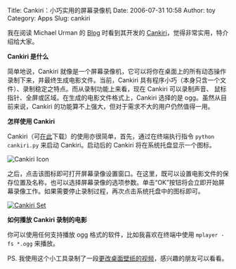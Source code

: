 Title: Cankiri：小巧实用的屏幕录像机
Date: 2006-07-31 10:58
Author: toy
Category: Apps
Slug: cankiri

我在阅读 Michael Urman 的 [Blog](http://www.tortall.net/mu/blog/)
时看到其开发的
[Cankiri](http://www.tortall.net/mu/blog/2006/07/29/cankiri_1)，觉得非常实用，特介绍给大家。

**Cankiri 是什么**

简单地说，Cankiri
就像是一个屏幕录像机，它可以将你在桌面上的所有动态操作录制下来，并最终生成电影文件。当前，Cankiri
具有程序小巧（本身只含一个文件）、录制稳定之特点。而从录制功能上来看，现在
Cankiri 可以录制声音、
鼠标指针、全屏或区域。在生成的电影文件格式上，Cankiri 选择的是
ogg。虽然从目前来说，Cankiri
的功能算不上强大，但对于需求不大的用户仍然值得一用。

**怎样使用 Cankiri**

Cankiri（可[在此](http://www.tortall.net/svn/mu/trunk/cankiri/cankiri.py)下载）的使用亦很简单，首先，通过在终端执行指令
`python cankiri.py` 来启动 Cankiri。启动后的 Cankiri
将在系统托盘显示一个图标。

![Cankiri Icon](http://i.linuxtoy.org/i/cankiri_icon.png)

之后，点击该图标即可打开屏幕录像设置窗口。在这里，既可以设置电影文件的保存位置及名称，也可以选择屏幕录像的选项参数。单击“OK”按钮将会立即开始屏幕录像工作。如果需要停止录制过程，再次点击系统托盘中的图标即可。

[![Cankiri
Set](http://i.linuxtoy.org/i/cankiri_set_s.png)](http://i.linuxtoy.org/i/cankiri_set.png)

**如何播放 Cankiri 录制的电影**

你可以使用任何支持播放 ogg 格式的软件，比如我喜欢在终端中使用
`mplayer -fs *.ogg` 来播放。

PS.
我使用这个小工具录制了一段[更改桌面壁纸的视频](http://linuxtoy.org/dls/screencast-xxd-2006-07-31-10:01.ogg)，感兴趣的朋友可以看看。
